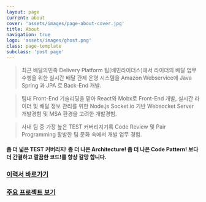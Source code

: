 ```yaml
---
layout: page
current: about
cover: 'assets/images/page-about-cover.jpg'
title: About
navigation: true
logo: 'assets/images/ghost.png'
class: page-template
subclass: 'post page'
---
```



>최근 배달의민족 Delivery Platform 팀(배민라이더스)에서 라이더의 배달 업무 수행을 위한 실시간 배달 관제 운영 시스템을 Amazon Webservice에 Java Spring 과 JPA 로 Back-End 개발.  

>팀내 Front-End 기술리딩을 맡아 React와 Mobx로 Front-End 개발, 실시간 라이더 및 배달 정보 관리를 위한 Node.js Socket.io 기반 Websocket Server 개발경험 및 MSA 환경을 고려한 개발경험.  

>사내 팀 중 가장 높은 TEST 커버리지기록 Code Review 및 Pair Programming 활발한 팀 문화 속에서 개발 업무 경험.  

#### 좀 더 넓은 TEST 커버리지! 좀 더 나은 Architecture! 좀 더 나은 Code Pattern! 보다 더 간결하고 깔끔한 코드!를 항상 갈망 합니다. 

### [이력서 바로가기](/resume/)
### [주요 프로젝트 보기](/tag/projects)
